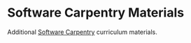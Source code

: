# Software Carpentry Materials

Additional [Software Carpentry](https://software-carpentry.org)
curriculum materials.

